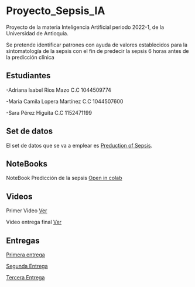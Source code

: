 # Proyecto_Sepsis_IA

Proyecto de la materia Inteligencia Artificial periodo 2022-1, de la Universidad de Antioquia. 

Se pretende identificar patrones con ayuda de valores establecidos para la sintomatología de la sepsis con el fin de predecir la sepsis 6 horas antes de la predicción clínica

## Estudiantes 

-Adriana Isabel Rios Mazo C.C 1044509774

-Maria Camila Lopera Martínez C.C 1044507600

-Sara Pérez Higuita C.C 1152471199

## Set de datos 

El set de datos que se va a emplear es [Preduction of Sepsis](https://www.kaggle.com/datasets/salikhussaini49/prediction-of-sepsis). 

## NoteBooks

NoteBook Predicción de la sepsis [Open in colab](https://colab.research.google.com/drive/1gzx6JX5oagV_ZqHH7bof3GoTPxYAnIGS?hl=es#scrollTo=tK-seimrB3ta)


## Videos

Primer Video [Ver](https://youtu.be/5Gbhk2MxT3Q)

Video entrega final [Ver]()

## Entregas 

[Primera entrega](https://github.com/airiosm/Proyecto_Sepsis_IA/blob/main/PROYECTO_ENTREGA1.pdf)

[Segunda Entrega](https://github.com/airiosm/Proyecto_Sepsis_IA/blob/main/PROYECTO_ENTREGA2.pdf)

[Tercera Entrega]()
